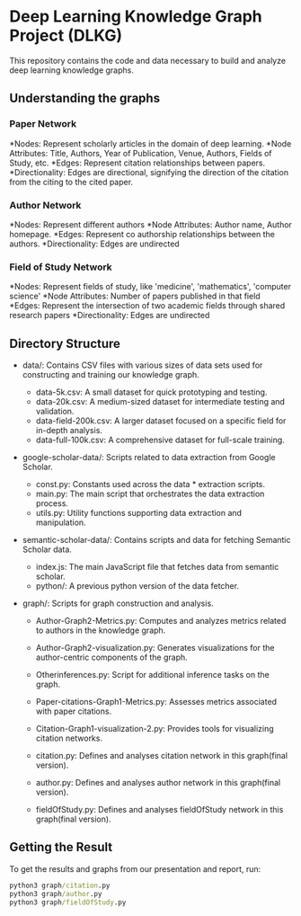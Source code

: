 # Deep Learning Knowledge Graph Project (DLKG)
This repository contains the code and data necessary to build and analyze deep learning knowledge graphs.

## Understanding the graphs
### Paper Network
*Nodes: Represent scholarly articles in the domain of deep learning.
*Node Attributes: Title, Authors, Year of Publication, Venue, Authors, Fields of Study, etc.
*Edges: Represent citation relationships between papers.
*Directionality: Edges are directional, signifying the direction of the citation from the citing to the cited paper.

### Author Network
*Nodes: Represent different authors
*Node Attributes: Author name, Author homepage.
*Edges: Represent co authorship relationships between the authors.
*Directionality: Edges are undirected

### Field of Study Network
*Nodes: Represent fields of study, like 'medicine', 'mathematics', 'computer science'
*Node Attributes: Number of papers published in that field
*Edges: Represent the intersection of two academic fields through shared research papers
*Directionality: Edges are undirected

## Directory Structure
* data/: Contains CSV files with various sizes of data sets used for constructing and training our knowledge graph.
  * data-5k.csv: A small dataset for quick prototyping and testing.
  * data-20k.csv: A medium-sized dataset for intermediate testing and validation.
  * data-field-200k.csv: A larger dataset focused on a specific field for in-depth analysis.
  * data-full-100k.csv: A comprehensive dataset for full-scale training.

* google-scholar-data/: Scripts related to data extraction from Google Scholar.
  * const.py: Constants used across the data * extraction scripts.
  * main.py: The main script that orchestrates the data extraction process.
  * utils.py: Utility functions supporting data extraction and manipulation.

* semantic-scholar-data/: Contains scripts and data for fetching Semantic Scholar data.
  * index.js: The main JavaScript file that fetches data from semantic scholar.
  * python/: A previous python version of the data fetcher.


* graph/: Scripts for graph construction and analysis.
  * Author-Graph2-Metrics.py: Computes and analyzes metrics related to authors in the knowledge graph.
  * Author-Graph2-visualization.py: Generates visualizations for the author-centric components of the graph.
  * Otherinferences.py: Script for additional inference tasks on the graph.
  * Paper-citations-Graph1-Metrics.py: Assesses metrics associated with paper citations.
  * Citation-Graph1-visualization-2.py: Provides tools for visualizing citation networks.

  * citation.py: Defines and analyses citation network in this graph(final version).
  * author.py: Defines and analyses author network in this graph(final version).
  * fieldOfStudy.py: Defines and analyses fieldOfStudy network in this graph(final version).


## Getting the Result
To get the results and graphs from our presentation and report, run:

```cmd
python3 graph/citation.py
python3 graph/author.py
python3 graph/fieldOfStudy.py
```

